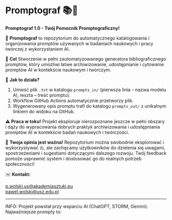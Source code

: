 # Promptograf 📚🚀
**Promptograf 1.0 - Twój Pomocnik Promptograficzny!**

📖 **Promptograf** to repozytorium do automatycznego katalogowania i organizowania promptów używanych w badaniach naukowych i pracy twórczej z wykorzystaniem AI.

🎯 **Cel**
Stworzenie w pełni zautomatyzowanego generatora bibliograficznego promptów, który umożliwi łatwe archiwizowanie, udostępnianie i cytowanie promptów AI w kontekście naukowym i twórczym.

📌 **Jak to działa?**

1. Umieść plik `.txt` w katalogu `prompts_in/` (pierwsza linia – nazwa modelu AI, reszta – treść promptu).
2. Workflow GitHub Actions automatycznie przetworzy plik.
3. Wygenerowany opis promptu trafi do katalogu `prompts_out/` z unikalnym linkiem do widoku na GitHub.

⚠️ **Praca w toku!**
Projekt eksploruje nierozpoznane jeszcze w pełni obszary i dąży do wypracowania dobrych praktyk archiwizowania i udostępniania promptów AI w kontekście badań naukowych i twórczości.

📢 **Twoja opinia jest ważna!**
Repozytorium można swobodnie eksplorować i wykorzystywać ⚖️, ale zachęcamy użytkowników do dzielenia się uwagami, spostrzeżeniami i sugestiami dotyczącymi dalszego rozwoju. Twój feedback pomoże usprawnić system i dostosować go do realnych potrzeb społeczności!

✉️ **Kontakt:**

p.wolski.ux@akademiasztuki.eu  
pawel.wolski@usz.edu.pl

---
INFO: Projekt powstał przy wsparciu AI (ChatGPT, STORM, Gemini). Najważniejsze prompty to:
